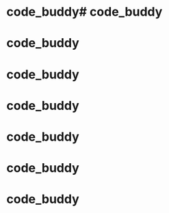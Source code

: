 # code_buddy# code_buddy
# code_buddy
# code_buddy
# code_buddy
# code_buddy
# code_buddy
# code_buddy
